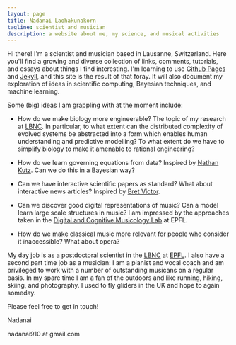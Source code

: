 ```yaml
---
layout: page
title: Nadanai Laohakunakorn
tagline: scientist and musician
description: a website about me, my science, and musical activities
---
```


Hi there! I'm a scientist and musician based in Lausanne, Switzerland. Here you'll find a growing and diverse collection of links, comments, tutorials, and essays about things I find interesting. I'm learning to use [Github Pages](https://pages.github.com) and [Jekyll](https://jekyllrb.com), and this site is the result of that foray. It will also document my exploration of ideas in scientific computing, Bayesian techniques, and machine learning. 

 Some (big) ideas I am grappling with at the moment include:

- How do we make biology more engineerable? The topic of my research at [LBNC](http://lbnc.epfl.ch). In particular, to what extent can the distributed complexity of evolved systems be abstracted into a form which enables human understanding and predictive modelling? To what extent do we have to simplify biology to make it amenable to rational engineering? 

- How do we learn governing equations from data? Inspired by [Nathan Kutz](https://faculty.washington.edu/kutz/). Can we do this in a Bayesian way?

- Can we have interactive scientific papers as standard? What about interactive news articles? Inspired by [Bret Victor](http://worrydream.com).

- Can we discover good digital representations of music? Can a model learn large scale structures in music? I am impressed by the approaches taken in the [Digital and Cognitive Musicology Lab](https://dcml.epfl.ch) at EPFL.

- How do we make classical music more relevant for people who consider it inaccessible? What about opera?

My day job is as a postdoctoral scientist in the [LBNC](http://lbnc.epfl.ch) at [EPFL](https://www.epfl.ch/index.en.html). I also have a second part time job as a musician: I am a pianist and vocal coach and am privileged to work with a number of outstanding musicans on a regular basis. In my spare time I am a fan of the outdoors and like running, hiking, skiing, and photography. I used to fly gliders in the UK and hope to again someday.

Please feel free to get in touch!

Nadanai


nadanai910 at gmail.com


